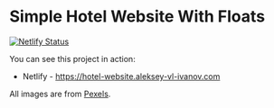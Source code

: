 # Simple Hotel Website With Floats

[![Netlify Status](https://api.netlify.com/api/v1/badges/4f97a3ab-dc58-4ea0-a02e-a8776a469c9e/deploy-status)](https://app.netlify.com/sites/hotel-website-aleksey-vl-ivanov/deploys)

You can see this project in action:

- Netlify - <https://hotel-website.aleksey-vl-ivanov.com>

All images are from [Pexels](https://pexels.com).
